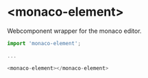 # \<monaco-element\>

Webcomponent wrapper for the monaco editor.

```js
import 'monaco-element';

...

<monaco-element></monaco-element>
```
